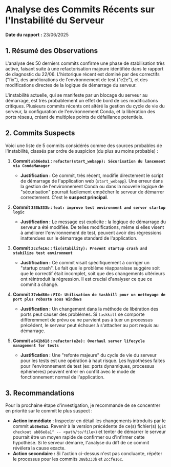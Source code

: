 # Analyse des Commits Récents sur l'Instabilité du Serveur

**Date du rapport :** 23/06/2025

## 1. Résumé des Observations

L'analyse des 50 derniers commits confirme une phase de stabilisation très active, faisant suite à une refactorisation majeure identifiée dans le rapport de diagnostic du 22/06. L'historique récent est dominé par des correctifs ("fix"), des améliorations de l'environnement de test ("e2e"), et des modifications directes de la logique de démarrage du serveur.

L'instabilité actuelle, qui se manifeste par un blocage du serveur au démarrage, est très probablement un effet de bord de ces modifications critiques. Plusieurs commits récents ont altéré la gestion du cycle de vie du serveur, la configuration de l'environnement Conda, et la libération des ports réseau, créant de multiples points de défaillance potentiels.

## 2. Commits Suspects

Voici une liste de 5 commits considérés comme des sources probables de l'instabilité, classés par ordre de suspicion (du plus au moins probable) :

1.  **Commit `ab86e8a1` : `refactor(start_webapp): Sécurisation du lancement via CondaManager`**
    *   **Justification :** Ce commit, très récent, modifie directement le script de démarrage de l'application web (`start_webapp`). Une erreur dans la gestion de l'environnement Conda ou dans la nouvelle logique de "sécurisation" pourrait facilement empêcher le serveur de démarrer correctement. C'est le **suspect principal**.

2.  **Commit `388b333b` : `feat: improve test environment and server startup logic`**
    *   **Justification :** Le message est explicite : la logique de démarrage du serveur a été modifiée. De telles modifications, même si elles visent à améliorer l'environnement de test, peuvent avoir des régressions inattendues sur le démarrage standard de l'application.

3.  **Commit `2ccfe16c` : `fix(stability): Prevent startup crash and stabilize test environment`**
    *   **Justification :** Ce commit visait spécifiquement à corriger un "startup crash". Le fait que le problème réapparaisse suggère soit que le correctif était incomplet, soit que des changements ultérieurs ont réintroduit la régression. Il est crucial d'analyser ce que ce commit a changé.

4.  **Commit `37ebd80e` : `FIX: Utilisation de taskkill pour un nettoyage de port plus robuste sous Windows`**
    *   **Justification :** Un changement dans la méthode de libération des ports peut causer des problèmes. Si `taskkill` se comporte différemment de prévu ou ne parvient pas à tuer un processus précédent, le serveur peut échouer à s'attacher au port requis au démarrage.

5.  **Commit `a641b818` : `refactor(e2e): Overhaul server lifecycle management for tests`**
    *   **Justification :** Une "refonte majeure" du cycle de vie du serveur pour les tests est une opération à haut risque. Les hypothèses faites pour l'environnement de test (ex: ports dynamiques, processus éphémères) peuvent entrer en conflit avec le mode de fonctionnement normal de l'application.

## 3. Recommandations

Pour la prochaine étape d'investigation, je recommande de se concentrer en priorité sur le commit le plus suspect :

*   **Action immédiate :** Inspecter en détail les changements introduits par le commit **`ab86e8a1`**. Revenir à la version précédente de ce(s) fichier(s) (`git checkout ab86e8a1^ -- <path/to/file>`) et tenter de démarrer le serveur pourrait être un moyen rapide de confirmer ou d'infirmer cette hypothèse. Si le serveur démarre, l'analyse du diff de ce commit révélera la cause exacte.
*   **Action secondaire :** Si l'action ci-dessus n'est pas concluante, répéter le processus pour les commits `388b333b` et `2ccfe16c`.